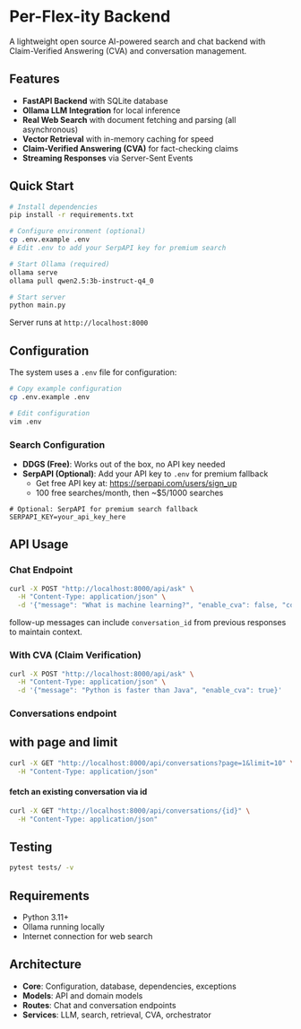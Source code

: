 # Per-Flex-ity Backend

A lightweight open source AI-powered search and chat backend with Claim-Verified Answering (CVA) and conversation management.

## Features

- **FastAPI Backend** with SQLite database
- **Ollama LLM Integration** for local inference
- **Real Web Search** with document fetching and parsing (all asynchronous)
- **Vector Retrieval** with in-memory caching for speed
- **Claim-Verified Answering (CVA)** for fact-checking claims
- **Streaming Responses** via Server-Sent Events

## Quick Start

```bash
# Install dependencies
pip install -r requirements.txt

# Configure environment (optional)
cp .env.example .env
# Edit .env to add your SerpAPI key for premium search

# Start Ollama (required)
ollama serve
ollama pull qwen2.5:3b-instruct-q4_0

# Start server
python main.py
```

Server runs at `http://localhost:8000`

## Configuration

The system uses a `.env` file for configuration:

```bash
# Copy example configuration
cp .env.example .env

# Edit configuration
vim .env
```

### Search Configuration

- **DDGS (Free)**: Works out of the box, no API key needed
- **SerpAPI (Optional)**: Add your API key to `.env` for premium fallback
  - Get free API key at: https://serpapi.com/users/sign_up
  - 100 free searches/month, then ~$5/1000 searches

```env
# Optional: SerpAPI for premium search fallback
SERPAPI_KEY=your_api_key_here
```

## API Usage

### Chat Endpoint
```bash
curl -X POST "http://localhost:8000/api/ask" \
  -H "Content-Type: application/json" \
  -d '{"message": "What is machine learning?", "enable_cva": false, "conversation_id": null}'
```
follow-up messages can include `conversation_id` from previous responses to maintain context.

### With CVA (Claim Verification)
```bash
curl -X POST "http://localhost:8000/api/ask" \
  -H "Content-Type: application/json" \
  -d '{"message": "Python is faster than Java", "enable_cva": true}'
```

### Conversations endpoint

## with page and limit
```bash
curl -X GET "http://localhost:8000/api/conversations?page=1&limit=10" \
  -H "Content-Type: application/json"
```

#### fetch an existing conversation via id

```bash
curl -X GET "http://localhost:8000/api/conversations/{id}" \
  -H "Content-Type: application/json"
```

## Testing

```bash
pytest tests/ -v
```

## Requirements

- Python 3.11+
- Ollama running locally
- Internet connection for web search

## Architecture

- **Core**: Configuration, database, dependencies, exceptions
- **Models**: API and domain models  
- **Routes**: Chat and conversation endpoints
- **Services**: LLM, search, retrieval, CVA, orchestrator